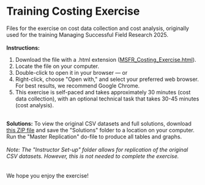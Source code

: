 # Training Costing Exercise
Files for the exercise on cost data collection and cost analysis, originally used for the training Managing Successful Field Research 2025. 
<br><br>
**Instructions:**
1. Download the file with a .html extension ([MSFR_Costing_Exercise.html](MSFR_Costing_Exercise.html)).
3. Locate the file on your computer.
4. Double-click to open it in your browser — or
5. Right-click, choose "Open with," and select your preferred web browser. For best results, we recommend Google Chrome.
6. This exercise is self-paced and takes approximately 30 minutes (cost data collection), with an optional technical task that takes 30-45 minutes (cost analysis).
<br><br>

**Solutions:**
To view the original CSV datasets and full solutions, download [this ZIP file](msfr_exercise_solutions.zip) and save the "Solutions" folder to a location on your computer. Run the "Master Replication" do-file to produce all tables and graphs.
<br><br>
_Note: The "Instructor Set-up" folder allows for replication of the original CSV datasets. However, this is not needed to complete the exercise._
<br>
<br>
<br>
We hope you enjoy the exercise!


